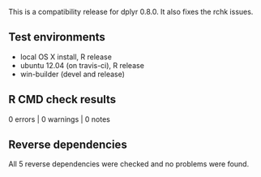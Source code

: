 
This is a compatibility release for dplyr 0.8.0. It also fixes the rchk issues.


## Test environments

* local OS X install, R release
* ubuntu 12.04 (on travis-ci), R release
* win-builder (devel and release)


## R CMD check results

0 errors | 0 warnings | 0 notes


## Reverse dependencies

All 5 reverse dependencies were checked and no problems were found.
